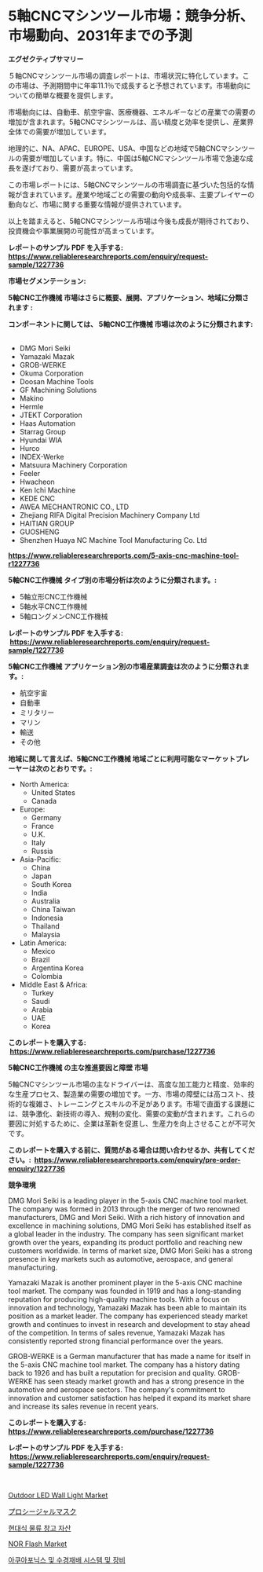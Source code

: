 <p><h1>5軸CNCマシンツール市場：競争分析、市場動向、2031年までの予測</h1></p><p><strong>エグゼクティブサマリー</strong></p>
<p><p>５軸CNCマシンツール市場の調査レポートは、市場状況に特化しています。この市場は、予測期間中に年率11.1％で成長すると予想されています。市場動向についての簡単な概要を提供します。</p><p>市場動向には、自動車、航空宇宙、医療機器、エネルギーなどの産業での需要の増加が含まれます。5軸CNCマシンツールは、高い精度と効率を提供し、産業界全体での需要が増加しています。</p><p>地理的に、NA、APAC、EUROPE、USA、中国などの地域で5軸CNCマシンツールの需要が増加しています。特に、中国は5軸CNCマシンツール市場で急速な成長を遂げており、需要が高まっています。</p><p>この市場レポートには、5軸CNCマシンツールの市場調査に基づいた包括的な情報が含まれています。産業や地域ごとの需要の動向や成長率、主要プレイヤーの動向など、市場に関する重要な情報が提供されています。</p><p>以上を踏まえると、5軸CNCマシンツール市場は今後も成長が期待されており、投資機会や事業展開の可能性が高まっています。</p></p>
<p><strong>レポートのサンプル PDF を入手する: <a href="https://www.reliableresearchreports.com/enquiry/request-sample/1227736">https://www.reliableresearchreports.com/enquiry/request-sample/1227736</a></strong></p>
<p><strong>市場セグメンテーション:</strong></p>
<p><strong> 5軸CNC工作機械 市場はさらに概要、展開、アプリケーション、地域に分類されます :</strong></p>
<p><strong>コンポーネントに関しては、 5軸CNC工作機械 市場は次のように分類されます: &nbsp;</strong></p>
<p><ul><li>DMG Mori Seiki</li><li>Yamazaki Mazak</li><li>GROB-WERKE</li><li>Okuma Corporation</li><li>Doosan Machine Tools</li><li>GF Machining Solutions</li><li>Makino</li><li>Hermle</li><li>JTEKT Corporation</li><li>Haas Automation</li><li>Starrag Group</li><li>Hyundai WIA</li><li>Hurco</li><li>INDEX-Werke</li><li>Matsuura Machinery Corporation</li><li>Feeler</li><li>Hwacheon</li><li>Ken Ichi Machine</li><li>KEDE CNC</li><li>AWEA MECHANTRONIC CO., LTD</li><li>Zhejiang RIFA Digital Precision Machinery Company Ltd</li><li>HAITIAN GROUP</li><li>GUOSHENG</li><li>Shenzhen Huaya NC Machine Tool Manufacturing Co. Ltd</li></ul></p>
<p><strong><a href="https://www.reliableresearchreports.com/5-axis-cnc-machine-tool-r1227736">https://www.reliableresearchreports.com/5-axis-cnc-machine-tool-r1227736</a></strong></p>
<p><strong> 5軸CNC工作機械 タイプ別の市場分析は次のように分類されます。:</strong></p>
<p><ul><li>5軸立形CNC工作機械</li><li>5軸水平CNC工作機械</li><li>5軸ロングメンCNC工作機械</li></ul></p>
<p><strong>レポートのサンプル PDF を入手する: &nbsp;<a href="https://www.reliableresearchreports.com/enquiry/request-sample/1227736">https://www.reliableresearchreports.com/enquiry/request-sample/1227736</a></strong></p>
<p><strong> 5軸CNC工作機械 アプリケーション別の市場産業調査は次のように分類されます。:</strong></p>
<p><ul><li>航空宇宙</li><li>自動車</li><li>ミリタリー</li><li>マリン</li><li>輸送</li><li>その他</li></ul></p>
<p><strong>地域に関して言えば、5軸CNC工作機械 地域ごとに利用可能なマーケットプレーヤーは次のとおりです。:</strong></p>
<p><ul>
    <li>
        North America:
        <ul>
            <li>United States</li>
            <li>Canada</li>
        </ul>
    </li>
    <li>
        Europe:
        <ul>
            <li>Germany</li>
            <li>France</li>
            <li>U.K.</li>
            <li>Italy</li>
            <li>Russia</li>
        </ul>
    </li>
    <li>
        Asia-Pacific:
        <ul>
            <li>China</li>
            <li>Japan</li>
            <li>South Korea</li>
            <li>India</li>
            <li>Australia</li>
            <li>China Taiwan</li>
            <li>Indonesia</li>
            <li>Thailand</li>
            <li>Malaysia</li>
        </ul>
    </li>
    <li>
        Latin America:
        <ul>
            <li>Mexico</li>
            <li>Brazil</li>
            <li>Argentina Korea</li>
            <li>Colombia</li>
        </ul>
    </li>
    <li>
        Middle East & Africa:
        <ul>
            <li>Turkey</li>
            <li>Saudi</li>
            <li>Arabia</li>
            <li>UAE</li>
            <li>Korea</li>
        </ul>
    </li>
    </ul></p>
<p><strong>このレポートを購入する: &nbsp;<a href="https://www.reliableresearchreports.com/purchase/1227736">https://www.reliableresearchreports.com/purchase/1227736</a></strong></p>
<p><strong>5軸CNC工作機械 の主な推進要因と障壁 市場</strong></p>
<p><p>5軸CNCマシンツール市場の主なドライバーは、高度な加工能力と精度、効率的な生産プロセス、製造業の需要の増加です。一方、市場の障壁には高コスト、技術的な複雑さ、トレーニングとスキルの不足があります。市場で直面する課題には、競争激化、新技術の導入、規制の変化、需要の変動が含まれます。これらの要因に対処するために、企業は革新を促進し、生産力を向上させることが不可欠です。</p></p>
<p><strong>このレポートを購入する前に、質問がある場合は問い合わせるか、共有してください。:&nbsp; <a href="https://www.reliableresearchreports.com/enquiry/pre-order-enquiry/1227736">https://www.reliableresearchreports.com/enquiry/pre-order-enquiry/1227736</a></strong></p>
<p><strong>競争環境</strong></p>
<p><p>DMG Mori Seiki is a leading player in the 5-axis CNC machine tool market. The company was formed in 2013 through the merger of two renowned manufacturers, DMG and Mori Seiki. With a rich history of innovation and excellence in machining solutions, DMG Mori Seiki has established itself as a global leader in the industry. The company has seen significant market growth over the years, expanding its product portfolio and reaching new customers worldwide. In terms of market size, DMG Mori Seiki has a strong presence in key markets such as automotive, aerospace, and general manufacturing.</p><p>Yamazaki Mazak is another prominent player in the 5-axis CNC machine tool market. The company was founded in 1919 and has a long-standing reputation for producing high-quality machine tools. With a focus on innovation and technology, Yamazaki Mazak has been able to maintain its position as a market leader. The company has experienced steady market growth and continues to invest in research and development to stay ahead of the competition. In terms of sales revenue, Yamazaki Mazak has consistently reported strong financial performance over the years.</p><p>GROB-WERKE is a German manufacturer that has made a name for itself in the 5-axis CNC machine tool market. The company has a history dating back to 1926 and has built a reputation for precision and quality. GROB-WERKE has seen steady market growth and has a strong presence in the automotive and aerospace sectors. The company's commitment to innovation and customer satisfaction has helped it expand its market share and increase its sales revenue in recent years.</p></p>
<p><strong>このレポートを購入する: &nbsp; <a href="https://www.reliableresearchreports.com/purchase/1227736">https://www.reliableresearchreports.com/purchase/1227736</a></strong></p>
<p><strong>レポートのサンプル PDF を入手する: &nbsp;<a href="https://www.reliableresearchreports.com/enquiry/request-sample/1227736">https://www.reliableresearchreports.com/enquiry/request-sample/1227736</a></strong><strong></strong></p>
<p>&nbsp;</p>
<p><p><a href="https://github.com/ruddyyedelwadw/Market-Research-Report-List-2/blob/main/outdoor-led-wall-light-market.md">Outdoor LED Wall Light Market</a></p><p><a href="https://github.com/FredaJerde/Market-Research-Report-List-1/blob/main/585477791261.md">プロシージャルマスク</a></p><p><a href="https://github.com/ThomasElmes2022/Market-Research-Report-List-1/blob/main/809864183290.md">현대식 물류 창고 자산</a></p><p><a href="https://issuu.com/reportprime-2/docs/nor-flash-market-size-2030.pptx">NOR Flash Market</a></p><p><a href="https://github.com/risastia4/Market-Research-Report-List-1/blob/main/397175583289.md">아쿠아포닉스 및 수경재배 시스템 및 장비</a></p></p>